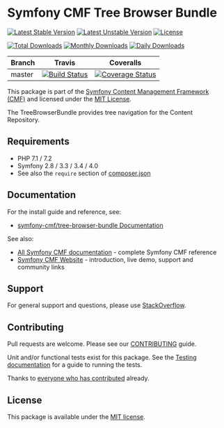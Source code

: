 # Symfony CMF Tree Browser Bundle

[![Latest Stable Version](https://poser.pugx.org/symfony-cmf/tree-browser-bundle/v/stable)](https://packagist.org/packages/symfony-cmf/tree-browser-bundle)
[![Latest Unstable Version](https://poser.pugx.org/symfony-cmf/tree-browser-bundle/v/unstable)](https://packagist.org/packages/symfony-cmf/tree-browser-bundle)
[![License](https://poser.pugx.org/symfony-cmf/tree-browser-bundle/license)](https://packagist.org/packages/symfony-cmf/tree-browser-bundle)

[![Total Downloads](https://poser.pugx.org/symfony-cmf/tree-browser-bundle/downloads)](https://packagist.org/packages/symfony-cmf/tree-browser-bundle)
[![Monthly Downloads](https://poser.pugx.org/symfony-cmf/tree-browser-bundle/d/monthly)](https://packagist.org/packages/symfony-cmf/tree-browser-bundle)
[![Daily Downloads](https://poser.pugx.org/symfony-cmf/tree-browser-bundle/d/daily)](https://packagist.org/packages/symfony-cmf/tree-browser-bundle)

Branch | Travis | Coveralls |
------ | ------ | --------- |
master | [![Build Status][travis_unstable_badge]][travis_link] | [![Coverage Status][coveralls_unstable_badge]][coveralls_unstable_link] |

This package is part of the [Symfony Content Management Framework (CMF)](http://cmf.symfony.com/) and licensed
under the [MIT License](LICENSE).

The TreeBrowserBundle provides tree navigation for the Content Repository.


## Requirements

* PHP 7.1 / 7.2
* Symfony 2.8 / 3.3 / 3.4 / 4.0
* See also the `require` section of [composer.json](composer.json)

## Documentation

For the install guide and reference, see:

* [symfony-cmf/tree-browser-bundle Documentation](http://symfony.com/doc/master/cmf/bundles/tree_browser/index.html)

See also:

* [All Symfony CMF documentation](http://symfony.com/doc/master/cmf/index.html) - complete Symfony CMF reference
* [Symfony CMF Website](http://cmf.symfony.com/) - introduction, live demo, support and community links

## Support

For general support and questions, please use [StackOverflow](http://stackoverflow.com/questions/tagged/symfony-cmf).

## Contributing

Pull requests are welcome. Please see our
[CONTRIBUTING](https://github.com/symfony-cmf/blob/master/CONTRIBUTING.md)
guide.

Unit and/or functional tests exist for this package. See the
[Testing documentation](http://symfony.com/doc/master/cmf/components/testing.html)
for a guide to running the tests.

Thanks to
[everyone who has contributed](contributors) already.

## License

This package is available under the [MIT license](src/Resources/meta/LICENSE).

[travis_legacy_badge]: https://travis-ci.org/symfony-cmf/tree-browser-bundle.svg?branch=master
[travis_stable_badge]: https://travis-ci.org/symfony-cmf/tree-browser-bundle.svg?branch=master
[travis_unstable_badge]: https://travis-ci.org/symfony-cmf/tree-browser-bundle.svg?branch=master
[travis_link]: https://travis-ci.org/symfony-cmf/tree-browser-bundle

[coveralls_legacy_badge]: https://coveralls.io/repos/github/symfony-cmf/tree-browser-bundle/badge.svg?branch=master
[coveralls_legacy_link]: https://coveralls.io/github/symfony-cmf/tree-browser-bundle?branch=master
[coveralls_stable_badge]: https://coveralls.io/repos/github/symfony-cmf/tree-browser-bundle/badge.svg?branch=master
[coveralls_stable_link]: https://coveralls.io/github/symfony-cmf/tree-browser-bundle?branch=master
[coveralls_unstable_badge]: https://coveralls.io/repos/github/symfony-cmf/tree-browser-bundle/badge.svg?branch=master
[coveralls_unstable_link]: https://coveralls.io/github/symfony-cmf/tree-browser-bundle?branch=master
